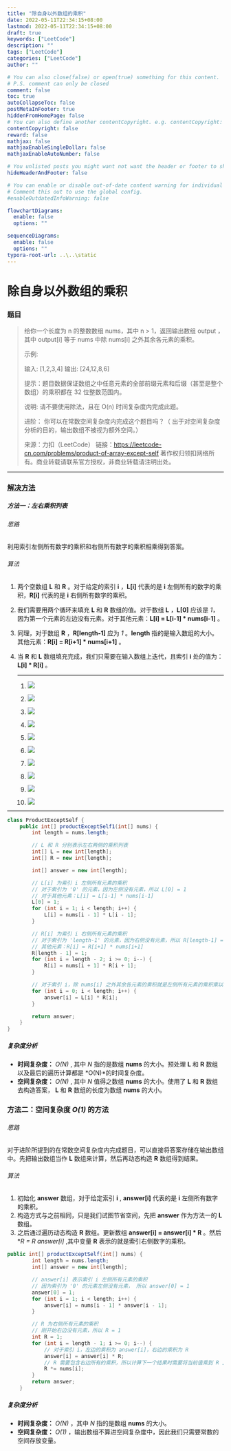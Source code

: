 ```yaml
---
title: "除自身以外数组的乘积"
date: 2022-05-11T22:34:15+08:00
lastmod: 2022-05-11T22:34:15+08:00
draft: true
keywords: ["LeetCode"]
description: ""
tags: ["LeetCode"]
categories: ["LeetCode"]
author: ""

# You can also close(false) or open(true) something for this content.
# P.S. comment can only be closed
comment: false
toc: true
autoCollapseToc: false
postMetaInFooter: true
hiddenFromHomePage: false
# You can also define another contentCopyright. e.g. contentCopyright: "This is another copyright."
contentCopyright: false
reward: false
mathjax: false
mathjaxEnableSingleDollar: false
mathjaxEnableAutoNumber: false

# You unlisted posts you might want not want the header or footer to show
hideHeaderAndFooter: false

# You can enable or disable out-of-date content warning for individual post.
# Comment this out to use the global config.
#enableOutdatedInfoWarning: false

flowchartDiagrams:
  enable: false
  options: ""

sequenceDiagrams: 
  enable: false
  options: ""
typora-root-url: ..\..\static
---
```


<!--more-->
# 除自身以外数组的乘积

### 题目

> 给你一个长度为 n 的整数数组 nums，其中 n > 1，返回输出数组 output ，其中 output[i] 等于 nums 中除 nums[i] 之外其余各元素的乘积。
>
>  
>
> 示例:
>
> 输入: [1,2,3,4]
> 输出: [24,12,8,6]
>
>
> 提示：题目数据保证数组之中任意元素的全部前缀元素和后缀（甚至是整个数组）的乘积都在 32 位整数范围内。
>
> 说明: 请不要使用除法，且在 O(n) 时间复杂度内完成此题。
>
> 进阶：
> 你可以在常数空间复杂度内完成这个题目吗？（ 出于对空间复杂度分析的目的，输出数组不被视为额外空间。）
>
> 来源：力扣（LeetCode）
> 链接：https://leetcode-cn.com/problems/product-of-array-except-self
> 著作权归领扣网络所有。商业转载请联系官方授权，非商业转载请注明出处。

---

### [解决方法](https://leetcode-cn.com/problems/product-of-array-except-self/solution/chu-zi-shen-yi-wai-shu-zu-de-cheng-ji-by-leetcode-/)

##### 方法一：左右乘积列表

###### 思路

利用索引左侧所有数字的乘积和右侧所有数字的乘积相乘得到答案。

###### 算法

 1. 两个空数组 **L** 和 **R** 。对于给定的索引 **i** ，**L[i]** 代表的是 **i** 左侧所有的数字的乘积，**R[i]** 代表的是 **i** 右侧所有数字的乘积。

 2. 我们需要用两个循环来填充 **L** 和 **R** 数组的值。对于数组 **L** ，**L[0]** 应该是 *1*，因为第一个元素的左边没有元素。对于其他元素：**L[i] = L[i-1] * nums[i-1]** 。

 3. 同理，对于数组 **R** ，**R[length-1]** 应为 *1* 。**length** 指的是输入数组的大小。其他元素：**R[i] = R[i+1] * nums[i+1]** 。

 4. 当 **R** 和 **L** 数组填充完成，我们只需要在输入数组上迭代，且索引 **i** 处的值为：**L[i] * R[i]** 。

    ----

    1. ![](https://cdn.jsdelivr.net/gh/mazy699/PicGo@main/img/202205112130841.PNG)
    2. ![](https://cdn.jsdelivr.net/gh/mazy699/PicGo@main/img/202205112130222.PNG)

    3. ![](https://cdn.jsdelivr.net/gh/mazy699/PicGo@main/img/202205112131809.PNG)
    4. ![](https://cdn.jsdelivr.net/gh/mazy699/PicGo@main/img/202205112131727.PNG)
    5. ![](https://cdn.jsdelivr.net/gh/mazy699/PicGo@main/img/202205112131371.PNG)

    6. ![](https://cdn.jsdelivr.net/gh/mazy699/PicGo@main/img/202205112133776.PNG)
    7. ![](https://cdn.jsdelivr.net/gh/mazy699/PicGo@main/img/202205112133024.PNG)
    8. ![](https://cdn.jsdelivr.net/gh/mazy699/PicGo@main/img/202205112133439.PNG)
    9. ![](https://cdn.jsdelivr.net/gh/mazy699/PicGo@main/img/202205112133812.PNG)
    10. ![](https://cdn.jsdelivr.net/gh/mazy699/PicGo@main/img/202205112133543.PNG)

----

```java
class ProductExceptSelf {
    public int[] productExceptSelf1(int[] nums) {
        int length = nums.length;

        // L 和 R 分别表示左右两侧的乘积列表
        int[] L = new int[length];
        int[] R = new int[length];

        int[] answer = new int[length];

        // L[i] 为索引 i 左侧所有元素的乘积
        // 对于索引为 '0' 的元素，因为左侧没有元素，所以 L[0] = 1
        // 对于其他元素：L[i] = L[i-1] * nums[i-1]
        L[0] = 1;
        for (int i = 1; i < length; i++) {
            L[i] = nums[i - 1] * L[i - 1];
        }

        // R[i] 为索引 i 右侧所有元素的乘积
        // 对于索引为 'length-1' 的元素，因为右侧没有元素，所以 R[length-1] = 1
        // 其他元素：R[i] = R[i+1] * nums[i+1]
        R[length - 1] = 1;
        for (int i = length - 2; i >= 0; i--) {
            R[i] = nums[i + 1] * R[i + 1];
        }

        // 对于索引 i，除 nums[i] 之外其余各元素的乘积就是左侧所有元素的乘积乘以右侧所有元素的乘积
        for (int i = 0; i < length; i++) {
            answer[i] = L[i] * R[i];
        }

        return answer;
    }
}
```

##### 复杂度分析

+ **时间复杂度：** *O(N)* , 其中 *N* 指的是数组 **nums** 的大小。预处理 **L** 和 **R** 数组以及最后的遍历计算都是 *O(N)*的时间复杂度。
+ **空间复杂度：** *O(N)* , 其中 *N* 值得之数组 **nums** 的大小。使用了 **L** 和 **R** 数组去构造答案， **L** 和 **R** 数组的长度为数组 **nums** 的大小。

### 方法二：空间复杂度 *O(1)* 的方法

###### 思路

对于进阶所提到的在常数空间复杂度内完成题目，可以直接将答案存储在输出数组中。先把输出数组当作 **L** 数组来计算，然后再动态构造 **R** 数组得到结果。

###### 算法
 1. 初始化 **answer** 数组，对于给定索引 **i** , **answer[i]** 代表的是 **i** 左侧所有数字的乘积。
 2. 构造方式与之前相同，只是我们试图节省空间，先把 **answer** 作为方法一的 **L** 数组。
 3. 之后通过遍历动态构造 **R** 数组。更新数组 **answer[i] = answer[i] * R** 。然后 **R = R *answer[i]** ,其中变量 **R** 表示的就是索引右侧数字的乘积。

```java
public int[] productExceptSelf(int[] nums) {
        int length = nums.length;
        int[] answer = new int[length];

        // answer[i] 表示索引 i 左侧所有元素的乘积
        // 因为索引为 '0' 的元素左侧没有元素， 所以 answer[0] = 1
        answer[0] = 1;
        for (int i = 1; i < length; i++) {
            answer[i] = nums[i - 1] * answer[i - 1];
        }

        // R 为右侧所有元素的乘积
        // 刚开始右边没有元素，所以 R = 1
        int R = 1;
        for (int i = length - 1; i >= 0; i--) {
            // 对于索引 i，左边的乘积为 answer[i]，右边的乘积为 R
            answer[i] = answer[i] * R;
            // R 需要包含右边所有的乘积，所以计算下一个结果时需要将当前值乘到 R 上
            R *= nums[i];
        }
        return answer;
    }
```

##### 复杂度分析

+ **时间复杂度：** *O(N)* ，其中 *N* 指的是数组 **nums** 的大小。
+ **空间复杂度：** *O(1)* ，输出数组不算进空间复杂度中，因此我们只需要常数的空间存放变量。


